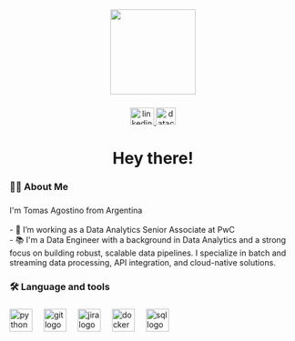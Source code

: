 <div align="center">
  <img height="150" src="https://camo.githubusercontent.com/62da68eb62b1e5f175f7d1f0191dd89a653d7908feb22d37d4a0ab07365d6791/68747470733a2f2f6d656469612e67697068792e636f6d2f6d656469612f4d3967624264396e6244724f5475314d71782f67697068792e676966"  />
</div>

###

<div align="center">
  <a href="https://www.linkedin.com/in/tomasagostino/" target="_blank">
    <img src="https://raw.githubusercontent.com/maurodesouza/profile-readme-generator/master/src/assets/icons/social/linkedin/default.svg" width="42" height="30" alt="linkedin logo"  />
  </a>
  <a href="https://app.datacamp.com/profile/tomasagostino" target="_blank">
    <img src="https://res.cloudinary.com/crunchbase-production/image/upload/c_lpad,f_auto,q_auto:eco,dpr_1/hq30ze9287y9ztkmcdhy" width="35" height="30" alt="datacamp logo"  />
  </a>
</div>

###

<h1 align="center">Hey there!</h1>

###

<h3 align="left">👩‍💻  About Me</h3>

###

<p align="left">I'm Tomas Agostino from Argentina<br><br>- 🔭 I’m working as a Data Analytics Senior Associate at PwC<br>- 📚 I'm a Data Engineer with a background in Data Analytics and a strong focus on building robust, scalable data pipelines. I specialize in batch and streaming data processing, API integration, and cloud-native solutions.</p>

###

<h3 align="left">🛠 Language and tools</h3>

###

<div align="left">
  <img src="https://cdn.jsdelivr.net/gh/devicons/devicon/icons/python/python-original.svg" height="40" alt="python logo"  />
  <img width="12" />
  <img src="https://cdn.jsdelivr.net/gh/devicons/devicon/icons/git/git-original.svg" height="40" alt="git logo"  />
  <img width="12" />
  <img src="https://cdn.jsdelivr.net/gh/devicons/devicon/icons/jira/jira-original.svg" height="40" alt="jira logo"  />
  <img width="12" />
  <img src="https://cdn.jsdelivr.net/gh/devicons/devicon/icons/docker/docker-original-wordmark.svg" height="40" alt="docker logo"  />
  <img width="12" />
  <img src="[https://cdn.jsdelivr.net/gh/devicons/devicon/icons/docker/docker-original-wordmark.svg](https://cdn-icons-png.flaticon.com/512/4299/4299956.png)" height="40" alt="sql logo"  />
</div>

###
